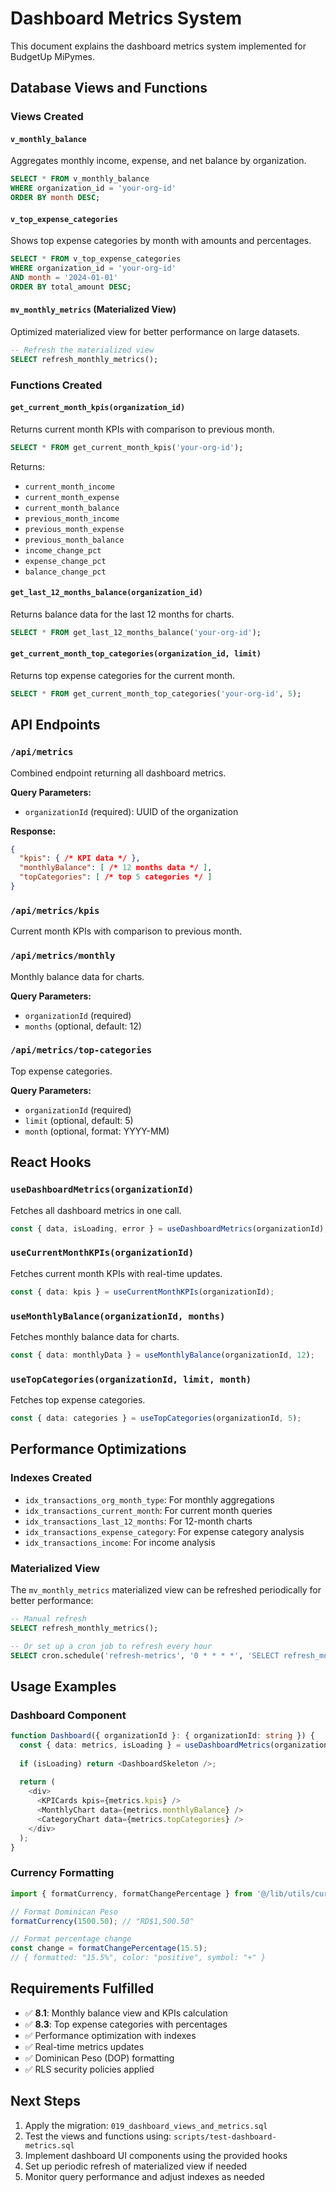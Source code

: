 # Dashboard Metrics System

This document explains the dashboard metrics system implemented for BudgetUp MiPymes.

## Database Views and Functions

### Views Created

#### `v_monthly_balance`
Aggregates monthly income, expense, and net balance by organization.

```sql
SELECT * FROM v_monthly_balance 
WHERE organization_id = 'your-org-id' 
ORDER BY month DESC;
```

#### `v_top_expense_categories`
Shows top expense categories by month with amounts and percentages.

```sql
SELECT * FROM v_top_expense_categories 
WHERE organization_id = 'your-org-id' 
AND month = '2024-01-01'
ORDER BY total_amount DESC;
```

#### `mv_monthly_metrics` (Materialized View)
Optimized materialized view for better performance on large datasets.

```sql
-- Refresh the materialized view
SELECT refresh_monthly_metrics();
```

### Functions Created

#### `get_current_month_kpis(organization_id)`
Returns current month KPIs with comparison to previous month.

```sql
SELECT * FROM get_current_month_kpis('your-org-id');
```

Returns:
- `current_month_income`
- `current_month_expense` 
- `current_month_balance`
- `previous_month_income`
- `previous_month_expense`
- `previous_month_balance`
- `income_change_pct`
- `expense_change_pct`
- `balance_change_pct`

#### `get_last_12_months_balance(organization_id)`
Returns balance data for the last 12 months for charts.

```sql
SELECT * FROM get_last_12_months_balance('your-org-id');
```

#### `get_current_month_top_categories(organization_id, limit)`
Returns top expense categories for the current month.

```sql
SELECT * FROM get_current_month_top_categories('your-org-id', 5);
```

## API Endpoints

### `/api/metrics`
Combined endpoint returning all dashboard metrics.

**Query Parameters:**
- `organizationId` (required): UUID of the organization

**Response:**
```json
{
  "kpis": { /* KPI data */ },
  "monthlyBalance": [ /* 12 months data */ ],
  "topCategories": [ /* top 5 categories */ ]
}
```

### `/api/metrics/kpis`
Current month KPIs with comparison to previous month.

### `/api/metrics/monthly`
Monthly balance data for charts.

**Query Parameters:**
- `organizationId` (required)
- `months` (optional, default: 12)

### `/api/metrics/top-categories`
Top expense categories.

**Query Parameters:**
- `organizationId` (required)
- `limit` (optional, default: 5)
- `month` (optional, format: YYYY-MM)

## React Hooks

### `useDashboardMetrics(organizationId)`
Fetches all dashboard metrics in one call.

```typescript
const { data, isLoading, error } = useDashboardMetrics(organizationId);
```

### `useCurrentMonthKPIs(organizationId)`
Fetches current month KPIs with real-time updates.

```typescript
const { data: kpis } = useCurrentMonthKPIs(organizationId);
```

### `useMonthlyBalance(organizationId, months)`
Fetches monthly balance data for charts.

```typescript
const { data: monthlyData } = useMonthlyBalance(organizationId, 12);
```

### `useTopCategories(organizationId, limit, month)`
Fetches top expense categories.

```typescript
const { data: categories } = useTopCategories(organizationId, 5);
```

## Performance Optimizations

### Indexes Created
- `idx_transactions_org_month_type`: For monthly aggregations
- `idx_transactions_current_month`: For current month queries
- `idx_transactions_last_12_months`: For 12-month charts
- `idx_transactions_expense_category`: For expense category analysis
- `idx_transactions_income`: For income analysis

### Materialized View
The `mv_monthly_metrics` materialized view can be refreshed periodically for better performance:

```sql
-- Manual refresh
SELECT refresh_monthly_metrics();

-- Or set up a cron job to refresh every hour
SELECT cron.schedule('refresh-metrics', '0 * * * *', 'SELECT refresh_monthly_metrics();');
```

## Usage Examples

### Dashboard Component
```typescript
function Dashboard({ organizationId }: { organizationId: string }) {
  const { data: metrics, isLoading } = useDashboardMetrics(organizationId);
  
  if (isLoading) return <DashboardSkeleton />;
  
  return (
    <div>
      <KPICards kpis={metrics.kpis} />
      <MonthlyChart data={metrics.monthlyBalance} />
      <CategoryChart data={metrics.topCategories} />
    </div>
  );
}
```

### Currency Formatting
```typescript
import { formatCurrency, formatChangePercentage } from '@/lib/utils/currency';

// Format Dominican Peso
formatCurrency(1500.50); // "RD$1,500.50"

// Format percentage change
const change = formatChangePercentage(15.5);
// { formatted: "15.5%", color: "positive", symbol: "+" }
```

## Requirements Fulfilled

- ✅ **8.1**: Monthly balance view and KPIs calculation
- ✅ **8.3**: Top expense categories with percentages
- ✅ Performance optimization with indexes
- ✅ Real-time metrics updates
- ✅ Dominican Peso (DOP) formatting
- ✅ RLS security policies applied

## Next Steps

1. Apply the migration: `019_dashboard_views_and_metrics.sql`
2. Test the views and functions using: `scripts/test-dashboard-metrics.sql`
3. Implement dashboard UI components using the provided hooks
4. Set up periodic refresh of materialized view if needed
5. Monitor query performance and adjust indexes as needed